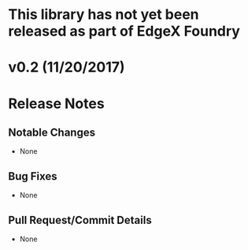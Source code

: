 # This library has not yet been released as part of EdgeX Foundry
# v0.2 (11/20/2017)
# Release Notes

## Notable Changes
* None

## Bug Fixes
* None

## Pull Request/Commit Details
* None
